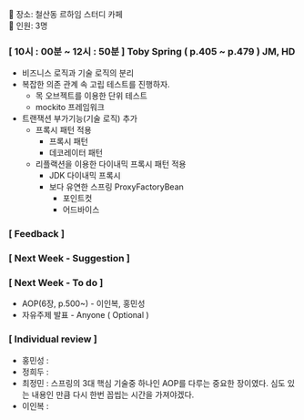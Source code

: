 📌 장소: 철산동 르하임 스터디 카페 </br>
📌 인원: 3명

### [ 10시 : 00분 ~ 12시 : 50분 ] Toby Spring ( p.405 ~ p.479 ) JM, HD
- 비즈니스 로직과 기술 로직의 분리
- 복잡한 의존 관계 속 고립 테스트를 진행하자.
  - 목 오브젝트를 이용한 단위 테스트
  - mockito 프레임워크
- 트랜잭션 부가기능(기술 로직) 추가
  - 프록시 패턴 적용
    - 프록시 패턴
    - 데코레이터 패턴
  - 리플랙션을 이용한 다이내믹 프록시 패턴 적용
    - JDK 다이내믹 프록시
    - 보다 유연한 스프링 ProxyFactoryBean
      - 포인트컷
      - 어드바이스

### [ Feedback ]

 
### [ Next Week - Suggestion ]
 
### [ Next Week - To do ]
- AOP(6장, p.500~) - 이인복, 홍민성
- 자유주제 발표 - Anyone ( Optional )
 
### [ Individual review ]
- 홍민성 : 
- 정희두 : 
- 최정민 : 스프링의 3대 핵심 기술중 하나인 AOP를 다루는 중요한 장이였다. 심도 있는 내용인 만큼 다시 한번 꼽씹는 시간을 가져야겠다.
- 이인복 : 
